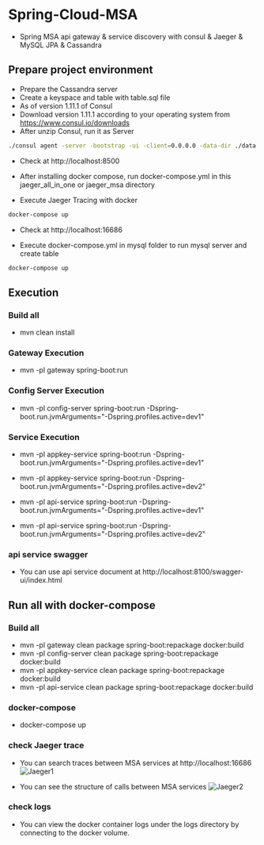 # Spring-Cloud-MSA

* Spring MSA api gateway & service discovery with consul & Jaeger & MySQL JPA & Cassandra

## Prepare project environment

* Prepare the Cassandra server
* Create a keyspace and table with table.sql file
* As of version 1.11.1 of Consul
* Download version 1.11.1 according to your operating system from https://www.consul.io/downloads
* After unzip Consul, run it as Server

```bash
./consul agent -server -bootstrap -ui -client=0.0.0.0 -data-dir ./data --bind=127.0.0.1 &
```
* Check at http://localhost:8500


* After installing docker compose, run docker-compose.yml in this jaeger_all_in_one or jaeger_msa directory
* Execute Jaeger Tracing with docker
```bash
docker-compose up
```
* Check at http://localhost:16686

* Execute docker-compose.yml in mysql folder to run mysql server and create table
```bash
docker-compose up
```

## Execution

### Build all
* mvn clean install

### Gateway Execution
* mvn -pl gateway spring-boot:run

### Config Server Execution
* mvn -pl config-server spring-boot:run -Dspring-boot.run.jvmArguments="-Dspring.profiles.active=dev1"

### Service Execution
* mvn -pl appkey-service spring-boot:run -Dspring-boot.run.jvmArguments="-Dspring.profiles.active=dev1"
* mvn -pl appkey-service spring-boot:run -Dspring-boot.run.jvmArguments="-Dspring.profiles.active=dev2"

* mvn -pl api-service spring-boot:run -Dspring-boot.run.jvmArguments="-Dspring.profiles.active=dev1"
* mvn -pl api-service spring-boot:run -Dspring-boot.run.jvmArguments="-Dspring.profiles.active=dev2"

### api service swagger
* You can use api service document at http://localhost:8100/swagger-ui/index.html

## Run all with docker-compose

### Build all
* mvn -pl gateway clean package spring-boot:repackage docker:build
* mvn -pl config-server clean package spring-boot:repackage docker:build
* mvn -pl appkey-service clean package spring-boot:repackage docker:build
* mvn -pl api-service clean package spring-boot:repackage docker:build

### docker-compose
* docker-compose up

### check Jaeger trace
* You can search traces between MSA services at http://localhost:16686
![Jaeger1](http://imageresizer-dev-serverlessdeploymentbucket-xapz1q6q9exe.s3-website-ap-northeast-1.amazonaws.com/gitpng/jaeger_search.png)

* You can see the structure of calls between MSA services
![Jaeger2](http://imageresizer-dev-serverlessdeploymentbucket-xapz1q6q9exe.s3-website-ap-northeast-1.amazonaws.com/gitpng/jaeger_topology.png)


### check logs
* You can view the docker container logs under the logs directory by connecting to the docker volume.
